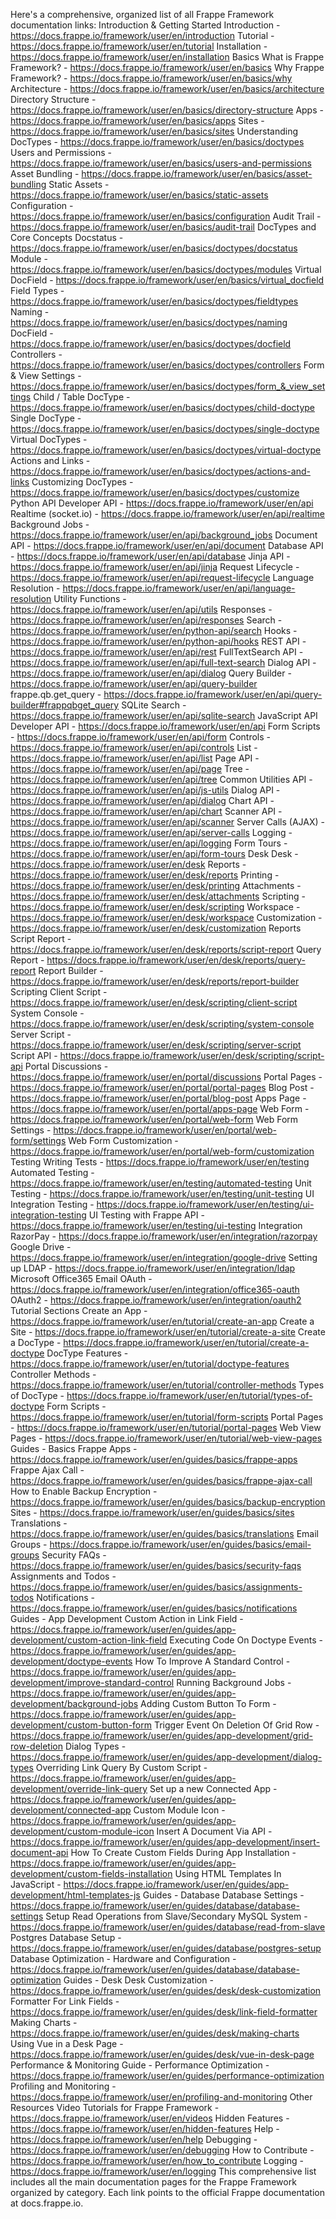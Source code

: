 Here's a comprehensive, organized list of all Frappe Framework documentation links:
Introduction & Getting Started
Introduction - https://docs.frappe.io/framework/user/en/introduction
Tutorial - https://docs.frappe.io/framework/user/en/tutorial
Installation - https://docs.frappe.io/framework/user/en/installation
Basics
What is Frappe Framework? - https://docs.frappe.io/framework/user/en/basics
Why Frappe Framework? - https://docs.frappe.io/framework/user/en/basics/why
Architecture - https://docs.frappe.io/framework/user/en/basics/architecture
Directory Structure - https://docs.frappe.io/framework/user/en/basics/directory-structure
Apps - https://docs.frappe.io/framework/user/en/basics/apps
Sites - https://docs.frappe.io/framework/user/en/basics/sites
Understanding DocTypes - https://docs.frappe.io/framework/user/en/basics/doctypes
Users and Permissions - https://docs.frappe.io/framework/user/en/basics/users-and-permissions
Asset Bundling - https://docs.frappe.io/framework/user/en/basics/asset-bundling
Static Assets - https://docs.frappe.io/framework/user/en/basics/static-assets
Configuration - https://docs.frappe.io/framework/user/en/basics/configuration
Audit Trail - https://docs.frappe.io/framework/user/en/basics/audit-trail
DocTypes and Core Concepts
Docstatus - https://docs.frappe.io/framework/user/en/basics/doctypes/docstatus
Module - https://docs.frappe.io/framework/user/en/basics/doctypes/modules
Virtual DocField - https://docs.frappe.io/framework/user/en/basics/virtual_docfield
Field Types - https://docs.frappe.io/framework/user/en/basics/doctypes/fieldtypes
Naming - https://docs.frappe.io/framework/user/en/basics/doctypes/naming
DocField - https://docs.frappe.io/framework/user/en/basics/doctypes/docfield
Controllers - https://docs.frappe.io/framework/user/en/basics/doctypes/controllers
Form & View Settings - https://docs.frappe.io/framework/user/en/basics/doctypes/form_&_view_settings
Child / Table DocType - https://docs.frappe.io/framework/user/en/basics/doctypes/child-doctype
Single DocType - https://docs.frappe.io/framework/user/en/basics/doctypes/single-doctype
Virtual DocTypes - https://docs.frappe.io/framework/user/en/basics/doctypes/virtual-doctype
Actions and Links - https://docs.frappe.io/framework/user/en/basics/doctypes/actions-and-links
Customizing DocTypes - https://docs.frappe.io/framework/user/en/basics/doctypes/customize
Python API
Developer API - https://docs.frappe.io/framework/user/en/api
Realtime (socket.io) - https://docs.frappe.io/framework/user/en/api/realtime
Background Jobs - https://docs.frappe.io/framework/user/en/api/background_jobs
Document API - https://docs.frappe.io/framework/user/en/api/document
Database API - https://docs.frappe.io/framework/user/en/api/database
Jinja API - https://docs.frappe.io/framework/user/en/api/jinja
Request Lifecycle - https://docs.frappe.io/framework/user/en/api/request-lifecycle
Language Resolution - https://docs.frappe.io/framework/user/en/api/language-resolution
Utility Functions - https://docs.frappe.io/framework/user/en/api/utils
Responses - https://docs.frappe.io/framework/user/en/api/responses
Search - https://docs.frappe.io/framework/user/en/python-api/search
Hooks - https://docs.frappe.io/framework/user/en/python-api/hooks
REST API - https://docs.frappe.io/framework/user/en/api/rest
FullTextSearch API - https://docs.frappe.io/framework/user/en/api/full-text-search
Dialog API - https://docs.frappe.io/framework/user/en/api/dialog
Query Builder - https://docs.frappe.io/framework/user/en/api/query-builder
frappe.qb.get_query - https://docs.frappe.io/framework/user/en/api/query-builder#frappqbget_query
SQLite Search - https://docs.frappe.io/framework/user/en/api/sqlite-search
JavaScript API
Developer API - https://docs.frappe.io/framework/user/en/api
Form Scripts - https://docs.frappe.io/framework/user/en/api/form
Controls - https://docs.frappe.io/framework/user/en/api/controls
List - https://docs.frappe.io/framework/user/en/api/list
Page API - https://docs.frappe.io/framework/user/en/api/page
Tree - https://docs.frappe.io/framework/user/en/api/tree
Common Utilities API - https://docs.frappe.io/framework/user/en/api/js-utils
Dialog API - https://docs.frappe.io/framework/user/en/api/dialog
Chart API - https://docs.frappe.io/framework/user/en/api/chart
Scanner API - https://docs.frappe.io/framework/user/en/api/scanner
Server Calls (AJAX) - https://docs.frappe.io/framework/user/en/api/server-calls
Logging - https://docs.frappe.io/framework/user/en/api/logging
Form Tours - https://docs.frappe.io/framework/user/en/api/form-tours
Desk
Desk - https://docs.frappe.io/framework/user/en/desk
Reports - https://docs.frappe.io/framework/user/en/desk/reports
Printing - https://docs.frappe.io/framework/user/en/desk/printing
Attachments - https://docs.frappe.io/framework/user/en/desk/attachments
Scripting - https://docs.frappe.io/framework/user/en/desk/scripting
Workspace - https://docs.frappe.io/framework/user/en/desk/workspace
Customization - https://docs.frappe.io/framework/user/en/desk/customization
Reports
Script Report - https://docs.frappe.io/framework/user/en/desk/reports/script-report
Query Report - https://docs.frappe.io/framework/user/en/desk/reports/query-report
Report Builder - https://docs.frappe.io/framework/user/en/desk/reports/report-builder
Scripting
Client Script - https://docs.frappe.io/framework/user/en/desk/scripting/client-script
System Console - https://docs.frappe.io/framework/user/en/desk/scripting/system-console
Server Script - https://docs.frappe.io/framework/user/en/desk/scripting/server-script
Script API - https://docs.frappe.io/framework/user/en/desk/scripting/script-api
Portal
Discussions - https://docs.frappe.io/framework/user/en/portal/discussions
Portal Pages - https://docs.frappe.io/framework/user/en/portal/portal-pages
Blog Post - https://docs.frappe.io/framework/user/en/portal/blog-post
Apps Page - https://docs.frappe.io/framework/user/en/portal/apps-page
Web Form - https://docs.frappe.io/framework/user/en/portal/web-form
Web Form Settings - https://docs.frappe.io/framework/user/en/portal/web-form/settings
Web Form Customization - https://docs.frappe.io/framework/user/en/portal/web-form/customization
Testing
Writing Tests - https://docs.frappe.io/framework/user/en/testing
Automated Testing - https://docs.frappe.io/framework/user/en/testing/automated-testing
Unit Testing - https://docs.frappe.io/framework/user/en/testing/unit-testing
UI Integration Testing - https://docs.frappe.io/framework/user/en/testing/ui-integration-testing
UI Testing with Frappe API - https://docs.frappe.io/framework/user/en/testing/ui-testing
Integration
RazorPay - https://docs.frappe.io/framework/user/en/integration/razorpay
Google Drive - https://docs.frappe.io/framework/user/en/integration/google-drive
Setting up LDAP - https://docs.frappe.io/framework/user/en/integration/ldap
Microsoft Office365 Email OAuth - https://docs.frappe.io/framework/user/en/integration/office365-oauth
OAuth2 - https://docs.frappe.io/framework/user/en/integration/oauth2
Tutorial Sections
Create an App - https://docs.frappe.io/framework/user/en/tutorial/create-an-app
Create a Site - https://docs.frappe.io/framework/user/en/tutorial/create-a-site
Create a DocType - https://docs.frappe.io/framework/user/en/tutorial/create-a-doctype
DocType Features - https://docs.frappe.io/framework/user/en/tutorial/doctype-features
Controller Methods - https://docs.frappe.io/framework/user/en/tutorial/controller-methods
Types of DocType - https://docs.frappe.io/framework/user/en/tutorial/types-of-doctype
Form Scripts - https://docs.frappe.io/framework/user/en/tutorial/form-scripts
Portal Pages - https://docs.frappe.io/framework/user/en/tutorial/portal-pages
Web View Pages - https://docs.frappe.io/framework/user/en/tutorial/web-view-pages
Guides - Basics
Frappe Apps - https://docs.frappe.io/framework/user/en/guides/basics/frappe-apps
Frappe Ajax Call - https://docs.frappe.io/framework/user/en/guides/basics/frappe-ajax-call
How to Enable Backup Encryption - https://docs.frappe.io/framework/user/en/guides/basics/backup-encryption
Sites - https://docs.frappe.io/framework/user/en/guides/basics/sites
Translations - https://docs.frappe.io/framework/user/en/guides/basics/translations
Email Groups - https://docs.frappe.io/framework/user/en/guides/basics/email-groups
Security FAQs - https://docs.frappe.io/framework/user/en/guides/basics/security-faqs
Assignments and Todos - https://docs.frappe.io/framework/user/en/guides/basics/assignments-todos
Notifications - https://docs.frappe.io/framework/user/en/guides/basics/notifications
Guides - App Development
Custom Action in Link Field - https://docs.frappe.io/framework/user/en/guides/app-development/custom-action-link-field
Executing Code On Doctype Events - https://docs.frappe.io/framework/user/en/guides/app-development/doctype-events
How To Improve A Standard Control - https://docs.frappe.io/framework/user/en/guides/app-development/improve-standard-control
Running Background Jobs - https://docs.frappe.io/framework/user/en/guides/app-development/background-jobs
Adding Custom Button To Form - https://docs.frappe.io/framework/user/en/guides/app-development/custom-button-form
Trigger Event On Deletion Of Grid Row - https://docs.frappe.io/framework/user/en/guides/app-development/grid-row-deletion
Dialog Types - https://docs.frappe.io/framework/user/en/guides/app-development/dialog-types
Overriding Link Query By Custom Script - https://docs.frappe.io/framework/user/en/guides/app-development/override-link-query
Set up a new Connected App - https://docs.frappe.io/framework/user/en/guides/app-development/connected-app
Custom Module Icon - https://docs.frappe.io/framework/user/en/guides/app-development/custom-module-icon
Insert A Document Via API - https://docs.frappe.io/framework/user/en/guides/app-development/insert-document-api
How To Create Custom Fields During App Installation - https://docs.frappe.io/framework/user/en/guides/app-development/custom-fields-installation
Using HTML Templates In JavaScript - https://docs.frappe.io/framework/user/en/guides/app-development/html-templates-js
Guides - Database
Database Settings - https://docs.frappe.io/framework/user/en/guides/database/database-settings
Setup Read Operations from Slave/Secondary MySQL System - https://docs.frappe.io/framework/user/en/guides/database/read-from-slave
Postgres Database Setup - https://docs.frappe.io/framework/user/en/guides/database/postgres-setup
Database Optimization - Hardware and Configuration - https://docs.frappe.io/framework/user/en/guides/database/database-optimization
Guides - Desk
Desk Customization - https://docs.frappe.io/framework/user/en/guides/desk/desk-customization
Formatter For Link Fields - https://docs.frappe.io/framework/user/en/guides/desk/link-field-formatter
Making Charts - https://docs.frappe.io/framework/user/en/guides/desk/making-charts
Using Vue in a Desk Page - https://docs.frappe.io/framework/user/en/guides/desk/vue-in-desk-page
Performance & Monitoring
Guide - Performance Optimization - https://docs.frappe.io/framework/user/en/guides/performance-optimization
Profiling and Monitoring - https://docs.frappe.io/framework/user/en/profiling-and-monitoring
Other Resources
Video Tutorials for Frappe Framework - https://docs.frappe.io/framework/user/en/videos
Hidden Features - https://docs.frappe.io/framework/user/en/hidden-features
Help - https://docs.frappe.io/framework/user/en/help
Debugging - https://docs.frappe.io/framework/user/en/debugging
How to Contribute - https://docs.frappe.io/framework/user/en/how_to_contribute
Logging - https://docs.frappe.io/framework/user/en/logging
This comprehensive list includes all the main documentation pages for the Frappe Framework organized by category. Each link points to the official Frappe documentation at docs.frappe.io.